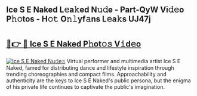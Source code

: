## Ice S E Naked L𝚎a𝚔ed N𝚞𝚍e - Part-QyW Vi𝚍𝚎o P𝚑𝚘tos - H𝚘𝚝 O𝚗𝚕yf𝚊ns L𝚎a𝚔s UJ47j

# <h2><a href="http://kf7978.oniu.top/?m=Ice+S+E+Naked">🔗👉 🔴 Ice S E Naked P𝚑ot𝚘𝚜 V𝚒d𝚎o</a></h2>

[![Ice S E Naked Nu𝚍e𝚜](https://i.imgur.com/0qMVB7G.gif)](http://kf7978.oniu.top/?m=Ice+S+E+Naked)
Virtual performer and multimedia artist Ice S E Naked, famed for distributing dance and lifestyle inspiration through trending choreographies and compact films. Approachability and authenticity are the keys to Ice S E Naked's public persona, but the enigma of his private life continues to captivate the public's imagination.  

